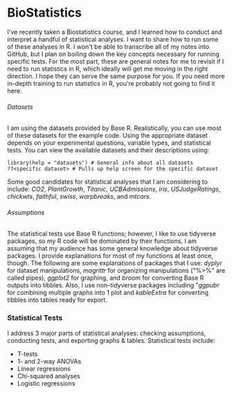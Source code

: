 # BioStatistics
I've recently taken a Biostatistics course, and I learned how to conduct and interpret a handful of statistical analyses. I want to share how to run some of these analyses in R. I won't be able to transcribe all of my notes into GitHub, but I plan on boiling down the key concepts necessary for running specific tests. For the most part, these are general notes for me to revisit if I need to run statistics in R, which ideally will get me moving in the right direction. I hope they can serve the same purpose for you. If you need more in-depth training to run statistics in R, you're probably not going to find it here. 

###### Datasets
I am using the datasets provided by Base R. Realistically, you can use most of these datasets for the example code. Using the appropriate dataset depends on your experimental questions, variable types, and statistical tests. You can view the available datasets and their descriptions using:
```
library(help = "datasets") # General info about all datasets
??<specific dataset> # Pulls up help screen for the specific dataset
 ```
Some good candidates for statistical analyses that I am considering to include: *CO2*, *PlantGrowth*, *Titanic*, *UCBAdmissions*, *iris*, *USJudgeRatings*, *chickwts*, *faithful*, *swiss*, *warpbreaks*, and *mtcars*. 

###### Assumptions
The statistical tests use Base R functions; however, I like to use tidyverse packages, so my R code will be dominated by their functions. I am assuming that my audience has some general knowledge about tidyverse packages. I provide explanations for most of my functions at least once, though. The following are some explanations of packages that I use:
  *dyplyr* for dataset manipulations, *magrittr* for organizing manipulations ("%>%" are called pipes), *ggplot2* for graphing, and *broom* for converting Base R outputs into tibbles. Also, I use non-tidyverse packages including "*ggpubr* for combining multiple graphs into 1 plot and *kableExtra* for converting tibbles into tables ready for export. 

### Statistical Tests
I address 3 major parts of statistical analyses: checking assumptions, conducting tests, and exporting graphs & tables. Statistical tests include: 
- T-tests
- 1- and 2-way ANOVAs
- Linear regressions
- Chi-squared analyses
- Logistic regressions
